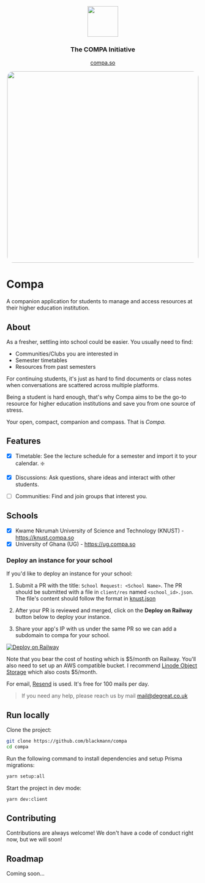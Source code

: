 <p align="center"><img src="client/public/sym-outline.svg" width="80"/></p>

<h3 align="center">The COMPA Initiative</h3>
<p align="center"><a href="https://compa.so">compa.so</a></p>

<p align="center"><img src="assets/sc-timetable.png" style="border-radius: 1rem" width="500"/></p>

# Compa

A companion application for students to manage and access resources at their higher education institution.

## About

As a fresher, settling into school could be easier. You usually need to find:

- Communities/Clubs you are interested in
- Semester timetables
- Resources from past semesters

For continuing students, it's just as hard to find documents or class notes when conversations are scattered across multiple platforms.

Being a student is hard enough, that's why Compa aims to be the go-to resource for higher education institutions and save you from one source of stress.

Your open, compact, companion and compass. That is _Compa_.

## Features

- [x] Timetable: See the lecture schedule for a semester and import it to your calendar. ❇️

- [x] Discussions: Ask questions, share ideas and interact with other students.

- [ ] Communities: Find and join groups that interest you.

## Schools

- [x] Kwame Nkrumah University of Science and Technology (KNUST) - <https://knust.compa.so>
- [x] University of Ghana (UG) - <https://ug.compa.so>

### Deploy an instance for your school

If you'd like to deploy an instance for your school:

1. Submit a PR with the title: `School Request: <School Name>`. The PR should be submitted with a file in `client/res` named `<school_id>.json`. The file's content should follow the format in [knust.json](/client/res/knust.json)

1. After your PR is reviewed and merged, click on the **Deploy on Railway** button below to deploy your instance.

1. Share your app's IP with us under the same PR so we can add a subdomain to compa for your school.

[![Deploy on Railway](https://railway.app/button.svg)](https://railway.app/template/VCnpoP)

Note that you bear the cost of hosting which is $5/month on Railway. You'll also need to set up an AWS compatible bucket. I recommend [Linode Object Storage](https://www.linode.com/docs/guides/platform/object-storage/) which also costs $5/month.

For email, [Resend](https://resend.com) is used. It's free for 100 mails per day.

> If you need any help, please reach us by mail mail@degreat.co.uk

## Run locally

Clone the project:

```bash
git clone https://github.com/blackmann/compa
cd compa
```

Run the following command to install dependencies and setup Prisma migrations:

```bash
yarn setup:all
```

Start the project in dev mode:

```bash
yarn dev:client
```

## Contributing

Contributions are always welcome! We don't have a code of conduct right now, but we will soon!

## Roadmap

Coming soon...
